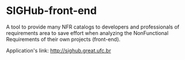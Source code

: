 # SIGHub-front-end
A tool to provide many NFR catalogs to developers and professionals of requirements area to save effort when analyzing the NonFunctional Requirements of their own projects (front-end).

Application's link: http://sighub.great.ufc.br



